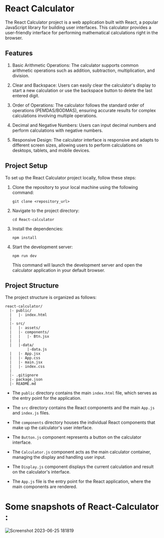 # React Calculator

The React Calculator project is a web application built with React, a popular JavaScript library for building user interfaces. This calculator provides a user-friendly interface for performing mathematical calculations right in the browser.

## Features

1. Basic Arithmetic Operations: The calculator supports common arithmetic operations such as addition, subtraction, multiplication, and division.

2. Clear and Backspace: Users can easily clear the calculator's display to start a new calculation or use the backspace button to delete the last entered digit.

3. Order of Operations: The calculator follows the standard order of operations (PEMDAS/BODMAS), ensuring accurate results for complex calculations involving multiple operations.

4. Decimal and Negative Numbers: Users can input decimal numbers and perform calculations with negative numbers.

5. Responsive Design: The calculator interface is responsive and adapts to different screen sizes, allowing users to perform calculations on desktops, tablets, and mobile devices.

## Project Setup

To set up the React Calculator project locally, follow these steps:

1. Clone the repository to your local machine using the following command:
   ```
   git clone <repository_url>
   ```

2. Navigate to the project directory:
   ```
   cd React-calculator
   ```

3. Install the dependencies:
   ```
   npm install
   ```

4. Start the development server:
   ```
   npm run dev
   ```

   This command will launch the development server and open the calculator application in your default browser.

## Project Structure

The project structure is organized as follows:

```
react-calculator/
  |- public/
  |   |- index.html
  |
  |- src/
  |   |- assets/
  |   |- components/
  |   |   |- Btn.jsx
  |   | 
  |   |-data/
          |-data.js
  |   |- App.jsx
  |   |- App.css
  |   |- main.jsx
  |   |- index.css
  |
  |- .gitignore
  |- package.json
  |- README.md
```

- The `public` directory contains the main `index.html` file, which serves as the entry point for the application.

- The `src` directory contains the React components and the main `App.js` and `index.js` files.

- The `components` directory houses the individual React components that make up the calculator's user interface.

- The `Button.js` component represents a button on the calculator interface.

- The `Calculator.js` component acts as the main calculator container, managing the display and handling user input.

- The `Display.js` component displays the current calculation and result on the calculator's interface.

- The `App.js` file is the entry point for the React application, where the main components are rendered.


# Some snapshots of React-Calculator :

![Screenshot 2023-06-25 181819](https://github.com/KUSHAL-JAIN-au9/React-calculator/assets/36365855/149907b5-c690-45f3-b0be-19c91c2e48c4)






